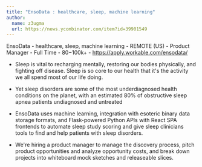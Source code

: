 ```yaml
---
title: "EnsoData : healthcare, sleep, machine learning"
author:
  name: z3ugma
  url: https://news.ycombinator.com/item?id=39901549
---
```

EnsoData - healthcare, sleep, machine learning - REMOTE (US) - Product Manager - Full Time - $80-$100k+ - <a href="https:&#x2F;&#x2F;apply.workable.com&#x2F;ensodata&#x2F;" rel="nofollow">https:&#x2F;&#x2F;apply.workable.com&#x2F;ensodata&#x2F;</a>
* Sleep is vital to recharging mentally, restoring our bodies physically, and fighting off disease. Sleep is so core to our health that it&#x27;s the activity we all spend most of our life doing.

* Yet sleep disorders are some of the most underdiagnosed health conditions on the planet, with an estimated 80% of obstructive sleep apnea patients undiagnosed and untreated

* EnsoData uses machine learning, integration with esoteric binary data storage formats, and Flask-powered Python APIs with React SPA frontends to automate sleep study scoring and give sleep clinicians tools to find and help patients with sleep disorders.

* We&#x27;re hiring a product manager to manage the discovery process, pitch product opportunities and analyze opportunity costs, and break down projects into whiteboard mock sketches and releaseable slices.
